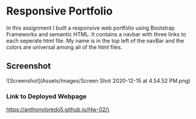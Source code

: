 # Responsive Portfolio

In this assignment I built a responsive web portfolio using Bootstrap Frameworks and semantic HTML. It contains a navbar with three links to each seperate html file. My name is in the top left of the navBar and the colors are universal among all of the html files.


## Screenshot 

![Screenshot](Assets/Images/Screen Shot 2020-12-15 at 4.54.52 PM.png)

### Link to Deployed Webpage

https://anthonyloredo5.github.io/Hw-02/\
